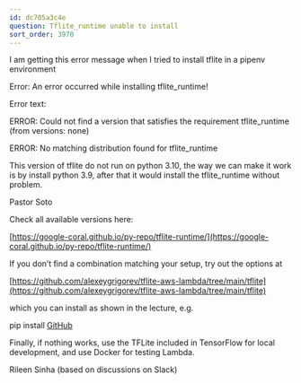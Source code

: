 ```yaml
---
id: dc705a3c4e
question: Tflite_runtime unable to install
sort_order: 3970
---
```


I am getting this error message when I tried to install tflite in a pipenv environment

Error:  An error occurred while installing tflite_runtime!

Error text:

ERROR: Could not find a version that satisfies the requirement tflite_runtime (from versions: none)

ERROR: No matching distribution found for tflite_runtime

This version of tflite do not run on python 3.10, the way we can make it work is by install python 3.9, after that it would install the tflite_runtime without problem.

Pastor Soto

Check all available versions here:

[https://google-coral.github.io/py-repo/tflite-runtime/](https://google-coral.github.io/py-repo/tflite-runtime/)

If you don’t find a combination matching your setup, try out the options at

[https://github.com/alexeygrigorev/tflite-aws-lambda/tree/main/tflite](https://github.com/alexeygrigorev/tflite-aws-lambda/tree/main/tflite)

which you can install as shown in the lecture, e.g.

pip install [GitHub](https://github.com/alexeygrigorev/tflite-aws-lambda/raw/main/tflite/tflite_runtime-2.7.0-cp38-cp38-linux_x86_64.whl)

Finally, if nothing works, use the TFLite included in TensorFlow for local development, and use Docker for testing Lambda.

Rileen Sinha (based on discussions on Slack)


